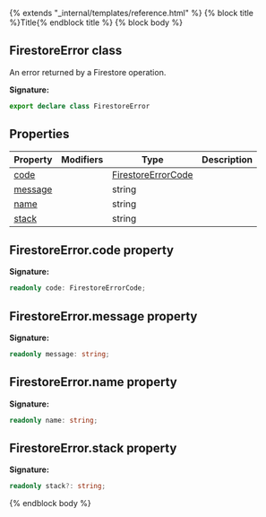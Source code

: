 {% extends "_internal/templates/reference.html" %}
{% block title %}Title{% endblock title %}
{% block body %}

## FirestoreError class

An error returned by a Firestore operation.

<b>Signature:</b>

```typescript
export declare class FirestoreError 
```

## Properties

|  Property | Modifiers | Type | Description |
|  --- | --- | --- | --- |
|  [code](./firestore_lite.firestoreerror.md#firestoreerrorcode_property) |  | [FirestoreErrorCode](./firestore_lite.md#firestoreerrorcode_type) |  |
|  [message](./firestore_lite.firestoreerror.md#firestoreerrormessage_property) |  | string |  |
|  [name](./firestore_lite.firestoreerror.md#firestoreerrorname_property) |  | string |  |
|  [stack](./firestore_lite.firestoreerror.md#firestoreerrorstack_property) |  | string |  |

## FirestoreError.code property

<b>Signature:</b>

```typescript
readonly code: FirestoreErrorCode;
```

## FirestoreError.message property

<b>Signature:</b>

```typescript
readonly message: string;
```

## FirestoreError.name property

<b>Signature:</b>

```typescript
readonly name: string;
```

## FirestoreError.stack property

<b>Signature:</b>

```typescript
readonly stack?: string;
```
{% endblock body %}
